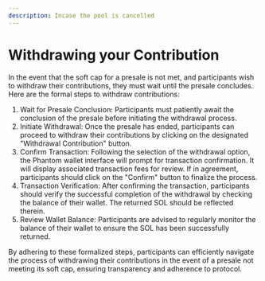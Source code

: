 ```yaml
---
description: Incase the pool is cancelled
---
```


# Withdrawing your Contribution

In the event that the soft cap for a presale is not met, and participants wish to withdraw their contributions, they must wait until the presale concludes. Here are the formal steps to withdraw contributions:

1. Wait for Presale Conclusion: Participants must patiently await the conclusion of the presale before initiating the withdrawal process.
2. Initiate Withdrawal: Once the presale has ended, participants can proceed to withdraw their contributions by clicking on the designated "Withdrawal Contribution" button.
3. Confirm Transaction: Following the selection of the withdrawal option, the Phantom wallet interface will prompt for transaction confirmation. It will display associated transaction fees for review. If in agreement, participants should click on the "Confirm" button to finalize the process.
4. Transaction Verification: After confirming the transaction, participants should verify the successful completion of the withdrawal by checking the balance of their wallet. The returned SOL should be reflected therein.
5. Review Wallet Balance: Participants are advised to regularly monitor the balance of their wallet to ensure the SOL has been successfully returned.

By adhering to these formalized steps, participants can efficiently navigate the process of withdrawing their contributions in the event of a presale not meeting its soft cap, ensuring transparency and adherence to protocol.

[\
](https://docs.rogerpad.finance/rogerpad-solana-chain/investors-solana-corner/how-to-claim-your-token)
